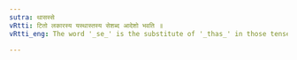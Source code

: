 ```yaml
---
sutra: थासस्से
vRtti: टितो लकारस्य यस्थास्तस्य सेशब्द आदेशो भवति ॥
vRtti_eng: The word '_se_' is the substitute of '_thas_' in those tenses that have an indicatory '_t_'.

---
```

